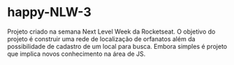 # happy-NLW-3
Projeto criado na semana Next Level Week da Rocketseat. O objetivo do projeto é construir uma rede de localização de orfanatos além da possibilidade de cadastro de um local para busca. Embora simples é projeto que implica novos conhecimento na área de JS.
